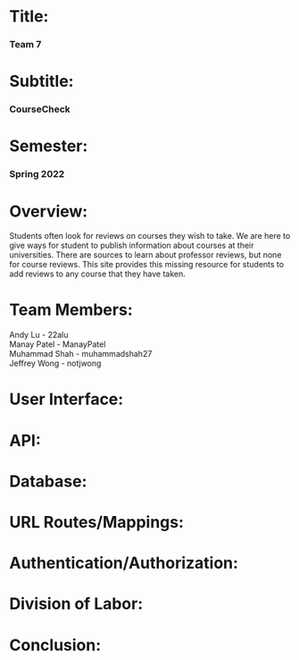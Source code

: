 # Title:
### Team 7

# Subtitle:
### CourseCheck

# Semester:
### Spring 2022

# Overview:

Students often look for reviews on courses they wish to take. We are here to give ways for student to publish information about courses at their universities. There are sources to learn about professor reviews, but none for course reviews. This site provides this missing resource for students to add reviews to any course that they have taken.

# Team Members:

Andy Lu - 22alu  
Manay Patel - ManayPatel  
Muhammad Shah - muhammadshah27  
Jeffrey Wong - notjwong  

# User Interface:



# API:

# Database:

# URL Routes/Mappings:

# Authentication/Authorization:

# Division of Labor:

# Conclusion: